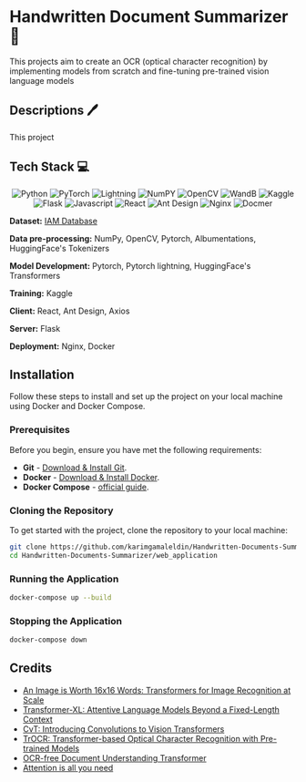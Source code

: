 # Handwritten Document Summarizer 👀

This projects aim to create an OCR (optical character recognition) by implementing models from scratch and fine-tuning pre-trained vision language models 

## Descriptions 🖊️

This project 

## Tech Stack 💻

<div align="center">

![Python](https://img.shields.io/badge/Python-FFD43B?style=for-the-badge&logo=python&logoColor=blue)
![PyTorch](https://img.shields.io/badge/PyTorch-EE4C2C?style=for-the-badge&logo=pytorch&logoColor=white)
![Lightning](https://img.shields.io/badge/Lightning-792DE4?style=for-the-badge&logo=lightning&logoColor=white)
![NumPY](https://img.shields.io/badge/Numpy-777BB4?style=for-the-badge&logo=numpy&logoColor=white)
![OpenCV](https://img.shields.io/badge/OpenCV-27338e?style=for-the-badge&logo=OpenCV&logoColor=white)
![WandB](https://img.shields.io/badge/Weights_&_Biases-FFBE00?style=for-the-badge&logo=WeightsAndBiases&logoColor=white)
![Kaggle](https://img.shields.io/badge/Kaggle-20BEFF?style=for-the-badge&logo=Kaggle&logoColor=white)
![Flask](https://img.shields.io/badge/Flask-000000?style=for-the-badge&logo=flask&logoColor=white)
![Javascript](https://img.shields.io/badge/JavaScript-323330?style=for-the-badge&logo=javascript&logoColor=F7DF1E)
![React](https://img.shields.io/badge/React-20232A?style=for-the-badge&logo=react&logoColor=61DAFB)
![Ant Design](https://img.shields.io/badge/Ant%20Design-1890FF?style=for-the-badge&logo=antdesign&logoColor=white)
![Nginx](https://img.shields.io/badge/Nginx-009639?style=for-the-badge&logo=nginx&logoColor=white)
![Docmer](https://img.shields.io/badge/Docker-2CA5E0?style=for-the-badge&logo=docker&logoColor=white)

</div>

**Dataset:** [IAM Database](https://fki.tic.heia-fr.ch/databases/iam-handwriting-database)

**Data pre-processing:** NumPy, OpenCV, Pytorch, Albumentations, HuggingFace's Tokenizers

**Model Development:** Pytorch, Pytorch lightning, HuggingFace's Transformers

**Training:** Kaggle

**Client:** React, Ant Design, Axios

**Server:** Flask

**Deployment:** Nginx, Docker

## Installation

Follow these steps to install and set up the project on your local machine using Docker and Docker Compose.

### Prerequisites

Before you begin, ensure you have met the following requirements:
- **Git** - [Download & Install Git](https://git-scm.com/downloads).
- **Docker** - [Download & Install Docker](https://docs.docker.com/get-docker/).
- **Docker Compose** - [official guide](https://docs.docker.com/compose/install/).

### Cloning the Repository

To get started with the project, clone the repository to your local machine:
```bash
git clone https://github.com/karimgamaleldin/Handwritten-Documents-Summarizer.git
cd Handwritten-Documents-Summarizer/web_application
```

### Running the Application

```bash
docker-compose up --build
```

### Stopping the Application

```bash
docker-compose down
```



## Credits

- [An Image is Worth 16x16 Words: Transformers for Image Recognition at Scale](https://arxiv.org/abs/2010.11929)
- [Transformer-XL: Attentive Language Models Beyond a Fixed-Length Context](https://arxiv.org/abs/1901.02860)
- [CvT: Introducing Convolutions to Vision Transformers](https://arxiv.org/abs/2103.15808v1)
- [TrOCR: Transformer-based Optical Character Recognition with Pre-trained Models](https://arxiv.org/abs/2109.10282)
- [OCR-free Document Understanding Transformer](https://arxiv.org/abs/2111.15664)
- [Attention is all you need](https://arxiv.org/abs/1706.03762)

